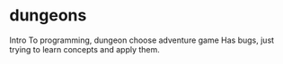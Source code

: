 # dungeons
Intro To programming, dungeon choose adventure game
Has bugs, just trying to learn concepts and apply them. 
